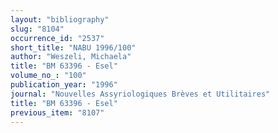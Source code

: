 ```yaml
---
layout: "bibliography"
slug: "8104"
occurrence_id: "2537"
short_title: "NABU 1996/100"
author: "Weszeli, Michaela"
title: "BM 63396 - Esel"
volume_no_: "100"
publication_year: "1996"
journal: "Nouvelles Assyriologiques Brèves et Utilitaires"
title: "BM 63396 - Esel"
previous_item: "8107"
---
```

